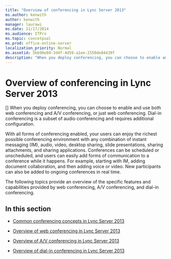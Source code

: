```yaml
---
title: "Overview of conferencing in Lync Server 2013"
ms.author: kenwith
author: kenwith
manager: laurawi
ms.date: 11/17/2014
ms.audience: ITPro
ms.topic: concetpual
ms.prod: office-online-server
localization_priority: Normal
ms.assetid: 5bb90e69-3d4f-4d59-a1ee-2550de84439f
description: "When you deploy conferencing, you can choose to enable and use both web conferencing and A/V conferencing, or just web conferencing. Dial-in conferencing is a subset of audio conferencing and requires additional configuration."
---
```


# Overview of conferencing in Lync Server 2013
[]
When you deploy conferencing, you can choose to enable and use both web conferencing and A/V conferencing, or just web conferencing. Dial-in conferencing is a subset of audio conferencing and requires additional configuration.
  
With all forms of conferencing enabled, your users can enjoy the richest possible conferencing environment with any combination of instant messaging (IM), audio, video, desktop sharing, slide presentations, sharing attachments, and sharing applications. Conferences can be scheduled or unscheduled, and users can easily add forms of communication to a conference while it happens. For example, starting with IM, adding document collaboration, and then adding voice or video. New participants can also be added to ongoing conferences in real time.
  
The following topics provide an overview of the specific features and capabilities provided by web conferencing, A/V conferencing, and dial-in conferencing.
  
## In this section

- [Common conferencing concepts in Lync Server 2013](common-conferencing-concepts.md)
    
- [Overview of web conferencing in Lync Server 2013](web-conferencing-overview.md)
    
- [Overview of A/V conferencing in Lync Server 2013](a-v-conferencing-overview.md)
    
- [Overview of dial-in conferencing in Lync Server 2013](dial-in-conferencing-overview.md)
    

